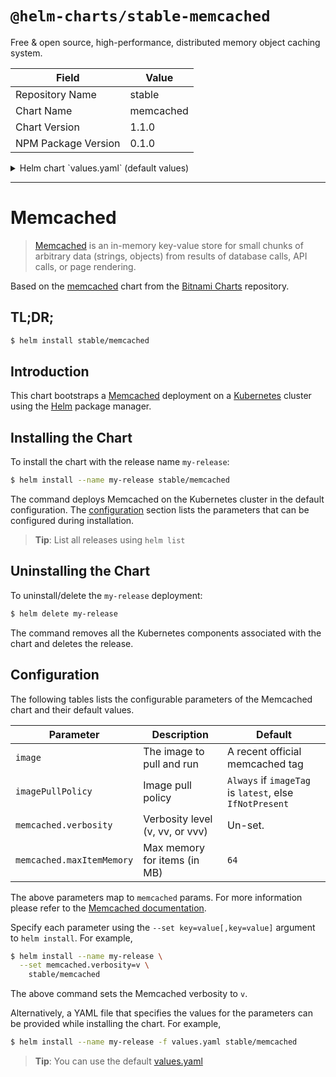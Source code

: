 # `@helm-charts/stable-memcached`

Free & open source, high-performance, distributed memory object caching system.

| Field               | Value     |
| ------------------- | --------- |
| Repository Name     | stable    |
| Chart Name          | memcached |
| Chart Version       | 1.1.0     |
| NPM Package Version | 0.1.0     |

<details>

<summary>Helm chart `values.yaml` (default values)</summary>

```yaml
## Memcached image and tag
## ref: https://hub.docker.com/r/library/memcached/tags/
##
image: memcached:1.4.36-alpine

## Specify a imagePullPolicy
## 'Always' if imageTag is 'latest', else set to 'IfNotPresent'
## ref: http://kubernetes.io/docs/user-guide/images/#pre-pulling-images
##
# imagePullPolicy:
#

##Replica count
replicaCount: 3

memcached:
  ## Various values that get set as command-line flags.
  ## ref: https://github.com/memcached/memcached/wiki/ConfiguringServer#commandline-arguments
  ##
  maxItemMemory: 64
  verbosity: v
  extendedOptions: modern

## Configure resource requests and limits
## ref: http://kubernetes.io/docs/user-guide/compute-resources/
##
resources:
  requests:
    memory: 64Mi
    cpu: 50m
```

</details>

---

# Memcached

> [Memcached](https://memcached.org/) is an in-memory key-value store for small chunks of arbitrary data (strings, objects) from results of database calls, API calls, or page rendering.

Based on the [memcached](https://github.com/bitnami/charts/tree/master/incubator/memcached) chart from the [Bitnami Charts](https://github.com/bitnami/charts) repository.

## TL;DR;

```bash
$ helm install stable/memcached
```

## Introduction

This chart bootstraps a [Memcached](https://hub.docker.com/_/memcached/) deployment on a [Kubernetes](http://kubernetes.io) cluster using the [Helm](https://helm.sh) package manager.

## Installing the Chart

To install the chart with the release name `my-release`:

```bash
$ helm install --name my-release stable/memcached
```

The command deploys Memcached on the Kubernetes cluster in the default configuration. The [configuration](#configuration) section lists the parameters that can be configured during installation.

> **Tip**: List all releases using `helm list`

## Uninstalling the Chart

To uninstall/delete the `my-release` deployment:

```bash
$ helm delete my-release
```

The command removes all the Kubernetes components associated with the chart and deletes the release.

## Configuration

The following tables lists the configurable parameters of the Memcached chart and their default values.

| Parameter                 | Description                     | Default                                                 |
| ------------------------- | ------------------------------- | ------------------------------------------------------- |
| `image`                   | The image to pull and run       | A recent official memcached tag                         |
| `imagePullPolicy`         | Image pull policy               | `Always` if `imageTag` is `latest`, else `IfNotPresent` |
| `memcached.verbosity`     | Verbosity level (v, vv, or vvv) | Un-set.                                                 |
| `memcached.maxItemMemory` | Max memory for items (in MB)    | `64`                                                    |

The above parameters map to `memcached` params. For more information please refer to the [Memcached documentation](https://github.com/memcached/memcached/wiki/ConfiguringServer).

Specify each parameter using the `--set key=value[,key=value]` argument to `helm install`. For example,

```bash
$ helm install --name my-release \
  --set memcached.verbosity=v \
    stable/memcached
```

The above command sets the Memcached verbosity to `v`.

Alternatively, a YAML file that specifies the values for the parameters can be provided while installing the chart. For example,

```bash
$ helm install --name my-release -f values.yaml stable/memcached
```

> **Tip**: You can use the default [values.yaml](values.yaml)
